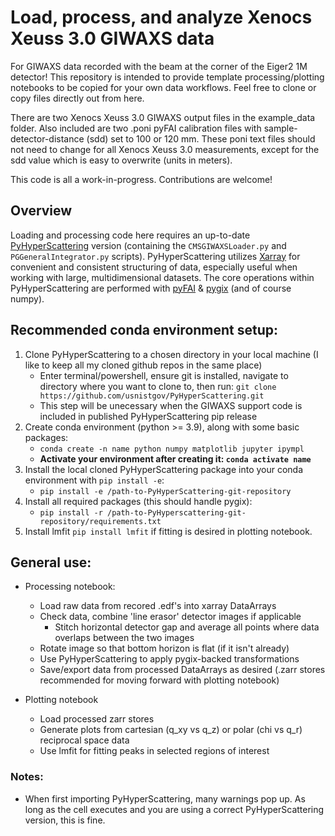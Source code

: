 # Load, process, and analyze Xenocs Xeuss 3.0 GIWAXS data 
For GIWAXS data recorded with the beam at the corner of the Eiger2 1M detector! This repository is intended to provide template processing/plotting notebooks to be copied for your own data workflows. Feel free to clone or copy files directly out from here. 

There are two Xenocs Xeuss 3.0 GIWAXS output files in the example_data folder. Also included are two .poni pyFAI calibration files with sample-detector-distance (sdd) set to 100 or 120 mm. These poni text files should not need to change for all Xenocs Xeuss 3.0 measurements, except for the sdd value which is easy to overwrite (units in meters). 

This code is all a work-in-progress. Contributions are welcome! 

## Overview
Loading and processing code here requires an up-to-date [PyHyperScattering](https://github.com/usnistgov/PyHyperScattering) version (containing the `CMSGIWAXSLoader.py` and `PGGeneralIntegrator.py` scripts). PyHyperScattering utilizes [Xarray](https://docs.xarray.dev/en/stable/) for convenient and consistent structuring of data, especially useful when working with large, multidimensional datasets. The core operations within PyHyperScattering are performed with [pyFAI](https://pyfai.readthedocs.io/en/v2023.1/) & [pygix](https://pypi.org/project/pygix/) (and of course numpy). 

## Recommended conda environment setup:
1. Clone PyHyperScattering to a chosen directory in your local machine (I like to keep all my cloned github repos in the same place)
   - Enter terminal/powershell, ensure git is installed, navigate to directory where you want to clone to, then run:
     `git clone https://github.com/usnistgov/PyHyperScattering.git`
   - This step will be unecessary when the GIWAXS support code is included in published PyHyperScattering pip release 
2. Create conda environment (python >= 3.9), along with some basic packages:
   - `conda create -n name python numpy matplotlib jupyter ipympl`
   - **Activate your environment after creating it: `conda activate name`**
4. Install the local cloned PyHyperScattering package into your conda environment with `pip install -e`:
   - `pip install -e /path-to-PyHyperScattering-git-repository`
5. Install all required packages (this should handle pygix):
   - `pip install -r /path-to-PyHyperscattering-git-repository/requirements.txt`
6. Install lmfit `pip install lmfit` if fitting is desired in plotting notebook.

## General use:
- Processing notebook:
  - Load raw data from recored .edf's into xarray DataArrays
  - Check data, combine 'line erasor' detector images if applicable
    - Stitch horizontal detector gap and average all points where data overlaps between the two images
  - Rotate image so that bottom horizon is flat (if it isn't already)
  - Use PyHyperScattering to apply pygix-backed transformations
  - Save/export data from processed DataArrays as desired (.zarr stores recommended for moving forward with plotting notebook)
    
- Plotting notebook
  - Load processed zarr stores
  - Generate plots from cartesian (q_xy vs q_z) or polar (chi vs q_r) reciprocal space data
  - Use lmfit for fitting peaks in selected regions of interest

### Notes:
- When first importing PyHyperScattering, many warnings pop up. As long as the cell executes and you are using a correct PyHyperScattering version, this is fine.
